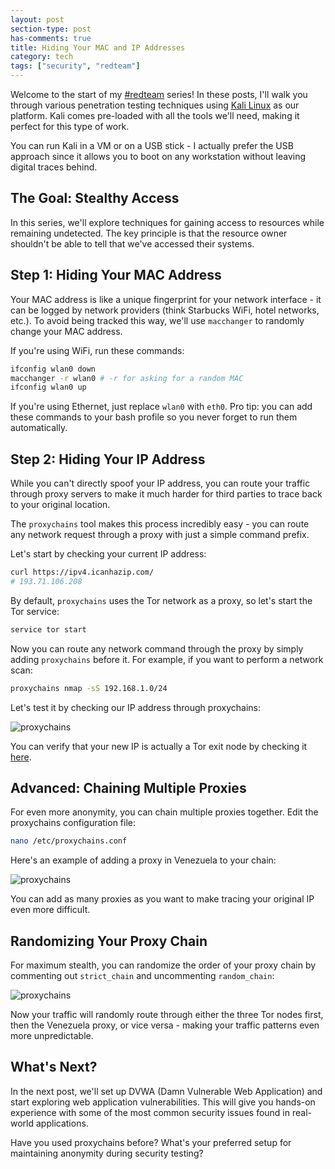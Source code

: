```yaml
---
layout: post
section-type: post
has-comments: true
title: Hiding Your MAC and IP Addresses
category: tech
tags: ["security", "redteam"]
---
```


Welcome to the start of my [#redteam](tags/redteam.html) series! In these posts,
I'll walk you through various penetration testing techniques using
[Kali Linux](https://www.kali.org/) as our platform. Kali comes pre-loaded with
all the tools we'll need, making it perfect for this type of work.

You can run Kali in a VM or on a USB stick - I actually prefer the USB approach
since it allows you to boot on any workstation without leaving digital traces
behind.

## The Goal: Stealthy Access

In this series, we'll explore techniques for gaining access to resources while
remaining undetected. The key principle is that the resource owner shouldn't be
able to tell that we've accessed their systems.

## Step 1: Hiding Your MAC Address

Your MAC address is like a unique fingerprint for your network interface - it
can be logged by network providers (think Starbucks WiFi, hotel networks, etc.).
To avoid being tracked this way, we'll use `macchanger` to randomly change your
MAC address.

If you're using WiFi, run these commands:

```bash
ifconfig wlan0 down
macchanger -r wlan0 # -r for asking for a random MAC
ifconfig wlan0 up
```

If you're using Ethernet, just replace `wlan0` with `eth0`. Pro tip: you can add
these commands to your bash profile so you never forget to run them
automatically.

## Step 2: Hiding Your IP Address

While you can't directly spoof your IP address, you can route your traffic
through proxy servers to make it much harder for third parties to trace back to
your original location.

The `proxychains` tool makes this process incredibly easy - you can route any
network request through a proxy with just a simple command prefix.

Let's start by checking your current IP address:

```bash
curl https://ipv4.icanhazip.com/
# 193.71.106.208
```

By default, `proxychains` uses the Tor network as a proxy, so let's start the
Tor service:

```bash
service tor start
```

Now you can route any network command through the proxy by simply adding
`proxychains` before it. For example, if you want to perform a network scan:

```bash
proxychains nmap -sS 192.168.1.0/24
```

Let's test it by checking our IP address through proxychains:

![proxychains](/img/posts/proxychains/proxychains-0.png)

You can verify that your new IP is actually a Tor exit node by checking it
[here](https://check.torproject.org/exit-addresses).

## Advanced: Chaining Multiple Proxies

For even more anonymity, you can chain multiple proxies together. Edit the
proxychains configuration file:

```bash
nano /etc/proxychains.conf
```

Here's an example of adding a proxy in Venezuela to your chain:

![proxychains](/img/posts/proxychains/proxychains-1.png)

You can add as many proxies as you want to make tracing your original IP even
more difficult.

## Randomizing Your Proxy Chain

For maximum stealth, you can randomize the order of your proxy chain by
commenting out `strict_chain` and uncommenting `random_chain`:

![proxychains](/img/posts/proxychains/proxychains-2.png)

Now your traffic will randomly route through either the three Tor nodes first,
then the Venezuela proxy, or vice versa - making your traffic patterns even more
unpredictable.

## What's Next?

In the next post, we'll set up DVWA (Damn Vulnerable Web Application) and start
exploring web application vulnerabilities. This will give you hands-on
experience with some of the most common security issues found in real-world
applications.

Have you used proxychains before? What's your preferred setup for maintaining
anonymity during security testing?
